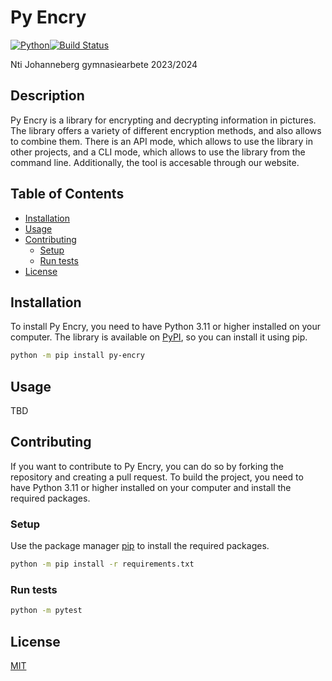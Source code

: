 # Py Encry <!-- omit in toc -->

[![Python](https://img.shields.io/badge/support-9101FF?logo=python&logoColor=FFDF58&labelColor=3D7AAB&label=Python%203.12)](https://www.python.org/downloads/release/python-3120/)[![Build Status](https://github.com/Py-Encry/py-encry/actions/Tests/badge.svg)](https://github.com/Py-Encry/py-encry/actions/workflows/tests.yml)

Nti Johanneberg gymnasiearbete 2023/2024

## Description <!-- omit in toc -->

Py Encry is a library for encrypting and decrypting information in pictures.
The library offers a variety of different encryption methods, and also allows to combine them.
There is an API mode, which allows to use the library in other projects, and a CLI mode, which allows to use the library from the command line.
Additionally, the tool is accesable through our website.

## Table of Contents <!-- omit in toc -->

- [Installation](#installation)
- [Usage](#usage)
- [Contributing](#contributing)
  - [Setup](#setup)
  - [Run tests](#run-tests)
- [License](#license)

## Installation

To install Py Encry, you need to have Python 3.11 or higher installed on your computer.
The library is available on [PyPI](https://pypi.org/project/py-encry/), so you can install it using pip.

```bash
python -m pip install py-encry
```

## Usage

TBD

## Contributing

If you want to contribute to Py Encry, you can do so by forking the repository and creating a pull request.
To build the project, you need to have Python 3.11 or higher installed on your computer and install the required packages.

### Setup

Use the package manager [pip](https://pip.pypa.io/en/stable/) to install the required packages.

```bash
python -m pip install -r requirements.txt
```

### Run tests

```bash
python -m pytest
```

## License

[MIT](./LICENSE)
